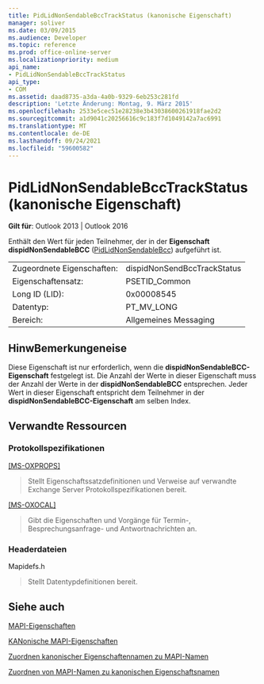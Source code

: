 ```yaml
---
title: PidLidNonSendableBccTrackStatus (kanonische Eigenschaft)
manager: soliver
ms.date: 03/09/2015
ms.audience: Developer
ms.topic: reference
ms.prod: office-online-server
ms.localizationpriority: medium
api_name:
- PidLidNonSendableBccTrackStatus
api_type:
- COM
ms.assetid: daad8735-a3da-4a0b-9329-6eb253c281fd
description: 'Letzte Änderung: Montag, 9. März 2015'
ms.openlocfilehash: 2533e5cec51e28238e3b43038600261918fae2d2
ms.sourcegitcommit: a1d9041c20256616c9c183f7d1049142a7ac6991
ms.translationtype: MT
ms.contentlocale: de-DE
ms.lasthandoff: 09/24/2021
ms.locfileid: "59600582"
---
```

# <a name="pidlidnonsendablebcctrackstatus-canonical-property"></a>PidLidNonSendableBccTrackStatus (kanonische Eigenschaft)

  
  
**Gilt für**: Outlook 2013 | Outlook 2016 
  
Enthält den Wert für jeden Teilnehmer, der in der **Eigenschaft dispidNonSendableBCC** ([PidLidNonSendableBcc](pidlidnonsendablebcc-canonical-property.md)) aufgeführt ist.
  
|||
|:-----|:-----|
|Zugeordnete Eigenschaften:  <br/> |dispidNonSendBccTrackStatus  <br/> |
|Eigenschaftensatz:  <br/> |PSETID_Common  <br/> |
|Long ID (LID):  <br/> |0x00008545  <br/> |
|Datentyp:  <br/> |PT_MV_LONG  <br/> |
|Bereich:  <br/> |Allgemeines Messaging  <br/> |
   
## <a name="remarks"></a>HinwBemerkungeneise

Diese Eigenschaft ist nur erforderlich, wenn die **dispidNonSendableBCC-Eigenschaft** festgelegt ist. Die Anzahl der Werte in dieser Eigenschaft muss der Anzahl der Werte in der **dispidNonSendableBCC** entsprechen. Jeder Wert in dieser Eigenschaft entspricht dem Teilnehmer in der **dispidNonSendableBCC-Eigenschaft** am selben Index. 
  
## <a name="related-resources"></a>Verwandte Ressourcen

### <a name="protocol-specifications"></a>Protokollspezifikationen

[[MS-OXPROPS]](https://msdn.microsoft.com/library/f6ab1613-aefe-447d-a49c-18217230b148%28Office.15%29.aspx)
  
> Stellt Eigenschaftssatzdefinitionen und Verweise auf verwandte Exchange Server Protokollspezifikationen bereit.
    
[[MS-OXOCAL]](https://msdn.microsoft.com/library/09861fde-c8e4-4028-9346-e7c214cfdba1%28Office.15%29.aspx)
  
> Gibt die Eigenschaften und Vorgänge für Termin-, Besprechungsanfrage- und Antwortnachrichten an.
    
### <a name="header-files"></a>Headerdateien

Mapidefs.h
  
> Stellt Datentypdefinitionen bereit.
    
## <a name="see-also"></a>Siehe auch



[MAPI-Eigenschaften](mapi-properties.md)
  
[KANonische MAPI-Eigenschaften](mapi-canonical-properties.md)
  
[Zuordnen kanonischer Eigenschaftennamen zu MAPI-Namen](mapping-canonical-property-names-to-mapi-names.md)
  
[Zuordnen von MAPI-Namen zu kanonischen Eigenschaftsnamen](mapping-mapi-names-to-canonical-property-names.md)

